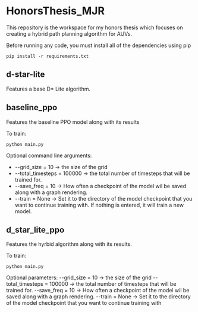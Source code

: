 # HonorsThesis_MJR
This repository is the workspace for my honors thesis which focuses on creating a hybrid path planning algorithm for AUVs.

Before running any code, you must install all of the dependencies using pip
```console
pip install -r requirements.txt
```

## d-star-lite
Features a base D* Lite algorithm.

## baseline_ppo
Features the baseline PPO model along with its results

To train: 
```console
python main.py
```
Optional command line arguments:
- --grid_size = 10 -> the size of the grid 
- --total_timesteps = 100000 -> the total number of timesteps that will be trained for.
- --save_freq = 10 -> How often a checkpoint of the model wil be saved along with a graph rendering.
- --train = None -> Set it to the directory of the model checkpoint that you want to continue training with. If nothing is entered, it will train a new model.
## d_star_lite_ppo
Features the hyrbid algorithm along with its results.

To train: 
```console
python main.py
```
Optional parameters:
--grid_size = 10 -> the size of the grid 
--total_timesteps = 100000 -> the total number of timesteps that will be trained for.
--save_freq = 10 -> How often a checkpoint of the model wil be saved along with a graph rendering.
--train = None -> Set it to the directory of the model checkpoint that you want to continue training with
